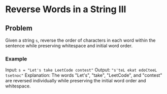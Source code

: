 # Reverse Words in a String III

## Problem

Given a string `s`, reverse the order of characters in each word within the sentence while preserving whitespace and initial word order.

### Example

Input: `s = "Let's take LeetCode contest"`
Output: `"s'teL ekat edoCteeL tsetnoc"`
Explanation: The words "Let's", "take", "LeetCode", and "contest" are reversed individually while preserving the initial word order and whitespace.
